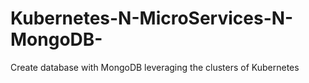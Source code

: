 # Kubernetes-N-MicroServices-N-MongoDB-
Create database with MongoDB leveraging the clusters of Kubernetes
